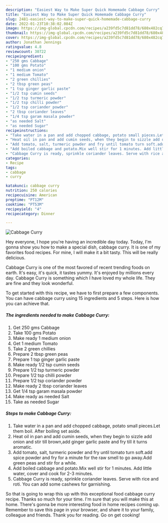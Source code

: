 ```yaml
---
description: "Easiest Way to Make Super Quick Homemade Cabbage Curry"
title: "Easiest Way to Make Super Quick Homemade Cabbage Curry"
slug: 2481-easiest-way-to-make-super-quick-homemade-cabbage-curry
date: 2022-01-23T10:38:02.084Z
image: https://img-global.cpcdn.com/recipes/a239fd5c7d81dd78/680x482cq70/cabbage-curry-recipe-main-photo.jpg
thumbnail: https://img-global.cpcdn.com/recipes/a239fd5c7d81dd78/680x482cq70/cabbage-curry-recipe-main-photo.jpg
cover: https://img-global.cpcdn.com/recipes/a239fd5c7d81dd78/680x482cq70/cabbage-curry-recipe-main-photo.jpg
author: Jonathan Jennings
ratingvalue: 4.8
reviewcount: 30722
recipeingredient:
- "250 gms Cabbage"
- "100 gms Potato"
- "1 medium onion"
- "1 medium Tomato"
- "2 green chillies"
- "2 tbsp green peas"
- "1 tsp ginger garlic paste"
- "1/2 tsp cumin seeds"
- "1/2 tsp turmeric powder"
- "1/2 tsp chilli powder"
- "1/2 tsp coriander powder"
- "2 tbsp coriander leaves"
- "1/4 tsp garam masala powder"
- "as needed Salt"
- "as needed Sugar"
recipeinstructions:
- "Take water in a pan and add chopped cabbage, potato small pieces.Let them boil. After boiling set aside."
- "Heat oil in pan and add cumin seeds, when they begin to sizzle add onion and stir till brown,add ginger garlic paste and fry till it turns aromatic."
- "Add tomato, salt, turmeric powder and fry until tomato turn soft.add spice powder and fry for a minute for the raw smell to go away.Add green peas and stir for a while."
- "Add boiled cabbage and potato.Mix well stir for 1 minutes. Add little water, cover and cook for 2-3 minutes."
- "Cabbage Curry is ready, sprinkle coriander leaves. Serve with rice and roti. You can add some cashews for garnishing."
categories:
- Recipe
tags:
- cabbage
- curry

katakunci: cabbage curry 
nutrition: 250 calories
recipecuisine: American
preptime: "PT12M"
cooktime: "PT53M"
recipeyield: "4"
recipecategory: Dinner

---
```



![Cabbage Curry](https://img-global.cpcdn.com/recipes/a239fd5c7d81dd78/680x482cq70/cabbage-curry-recipe-main-photo.jpg)

Hey everyone, I hope you're having an incredible day today. Today, I'm gonna show you how to make a special dish, cabbage curry. It is one of my favorites food recipes. For mine, I will make it a bit tasty. This will be really delicious.



Cabbage Curry is one of the most favored of recent trending foods on earth. It's easy, it's quick, it tastes yummy. It's enjoyed by millions every day. Cabbage Curry is something which I have loved my whole life. They are fine and they look wonderful.


To get started with this recipe, we have to first prepare a few components. You can have cabbage curry using 15 ingredients and 5 steps. Here is how you can achieve that.

<!--inarticleads1-->

##### The ingredients needed to make Cabbage Curry:

1. Get 250 gms Cabbage
1. Take 100 gms Potato
1. Make ready 1 medium onion
1. Get 1 medium Tomato
1. Take 2 green chillies
1. Prepare 2 tbsp green peas
1. Prepare 1 tsp ginger garlic paste
1. Make ready 1/2 tsp cumin seeds
1. Prepare 1/2 tsp turmeric powder
1. Prepare 1/2 tsp chilli powder
1. Prepare 1/2 tsp coriander powder
1. Make ready 2 tbsp coriander leaves
1. Get 1/4 tsp garam masala powder
1. Make ready as needed Salt
1. Take as needed Sugar




<!--inarticleads2-->

##### Steps to make Cabbage Curry:

1. Take water in a pan and add chopped cabbage, potato small pieces.Let them boil. After boiling set aside.
1. Heat oil in pan and add cumin seeds, when they begin to sizzle add onion and stir till brown,add ginger garlic paste and fry till it turns aromatic.
1. Add tomato, salt, turmeric powder and fry until tomato turn soft.add spice powder and fry for a minute for the raw smell to go away.Add green peas and stir for a while.
1. Add boiled cabbage and potato.Mix well stir for 1 minutes. Add little water, cover and cook for 2-3 minutes.
1. Cabbage Curry is ready, sprinkle coriander leaves. Serve with rice and roti. You can add some cashews for garnishing.




So that is going to wrap this up with this exceptional food cabbage curry recipe. Thanks so much for your time. I'm sure that you will make this at home. There's gonna be more interesting food in home recipes coming up. Remember to save this page in your browser, and share it to your family, colleague and friends. Thank you for reading. Go on get cooking!
